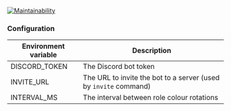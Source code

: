 [![Maintainability](https://api.codeclimate.com/v1/badges/f51d5a191cd335a7c9ad/maintainability)](https://codeclimate.com/github/ali-l/discord_rainbow_bot/maintainability)

### Configuration
| Environment variable | Description                                                      |
|----------------------|------------------------------------------------------------------|
| DISCORD_TOKEN        | The Discord bot token                                            |
| INVITE_URL           | The URL to invite the bot to a server (used by `invite` command) |
| INTERVAL_MS          | The interval between role colour rotations                       |